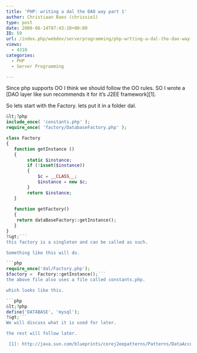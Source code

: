 ```yaml
---
title: 'PHP: writing a dal the DAO way part 1'
author: Christiaan Baes (chrissie1)
type: post
date: 2008-06-14T07:43:10+00:00
ID: 59
url: /index.php/webdev/serverprogramming/php-wrtting-a-dal-the-dao-way-part-1/
views:
  - 4310
categories:
  - PHP
  - Server Programming

---
```

Since php supports OO I think we should follow the OO rules. SO I wrote a [DAO layer like sun recommends it for it&#8217;s J2EE framework][1].

So lets start with the Factory. lets put it in a folder dal.

```php
&lt;?php
include_once( 'constants.php' );
require_once( 'factory/DatabaseFactory.php' );

class Factory
{
   function getInstance ()
   {
        static $instance;
        if (!isset($instance)) 
        {
            $c = __CLASS__;
            $instance = new $c;
        } 
        return $instance;
   }
    
   function getFactory()
   {
	return dataBaseFactory::getInstance();
   }
}
?&gt;```
this factory is a singleton and can be called as such.

Something like this will do.

```php
require_once('dal/Factory.php');
$factory =  Factory::getInstance();```
the above file also uses a file called constants.php.

which looks like this.

```php
&lt;?php
define('DATABASE', 'mysql');
?&gt;```
We will discuss what it is used for later.

the rest will follow later.

 [1]: http://java.sun.com/blueprints/corej2eepatterns/Patterns/DataAccessObject.html
